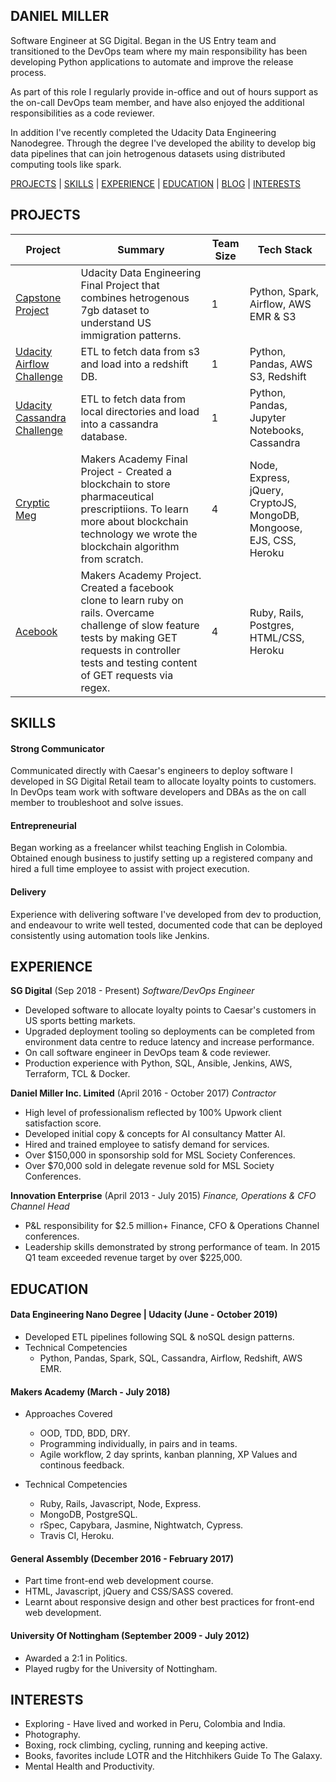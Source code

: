 ## DANIEL MILLER

Software Engineer at SG Digital. Began in the US Entry team and transitioned to the DevOps team where my main responsibility has been developing Python applications to automate and improve the release process. 

As part of this role I regularly provide in-office and out of hours support as the on-call DevOps team member, and have also enjoyed the additional responsibilities as a code reviewer. 

In addition I've recently completed the Udacity Data Engineering Nanodegree. Through the degree I've developed the ability to develop big data pipelines that can join hetrogenous datasets using distributed computing tools like spark.

[PROJECTS](#PROJECTS) | [SKILLS](#SKILLS) | [EXPERIENCE](#EXPERIENCE) | [EDUCATION](#EDUCATION) | [BLOG](https://medium.com/@danielmiller5791) | [INTERESTS](#INTERESTS)

##  PROJECTS
|Project|Summary|Team Size|Tech Stack|
|-------|-------|---------|----------|
|[Capstone Project](https://github.com/Daniel57910/capstone_project) | Udacity Data Engineering Final Project that combines hetrogenous 7gb dataset to understand US immigration patterns.| 1 |Python, Spark, Airflow, AWS EMR & S3 |
|[Udacity Airflow Challenge](https://github.com/Daniel57910/udac_airflow)|ETL to fetch data from s3 and load into a redshift DB.  |1| Python, Pandas, AWS S3, Redshift|
|[Udacity Cassandra Challenge](https://github.com/Daniel57910/cass_sparkify)|ETL to fetch data from local directories and load into a cassandra database.  |1| Python, Pandas, Jupyter Notebooks, Cassandra|
|[Cryptic Meg](https://github.com/Daniel57910/blockchain_project)|Makers Academy Final Project - Created a blockchain to store pharmaceutical prescriptiions. To learn more about blockchain technology we wrote the blockchain algorithm from scratch.  |4|Node, Express, jQuery, CryptoJS, MongoDB, Mongoose, EJS, CSS, Heroku |Jasmine, Istanbul, Cypress, Travis CI|
[Acebook](https://github.com/SamNiechcial/acebook-jspesh)|Makers Academy Project. Created a facebook clone to learn ruby on rails.  Overcame challenge of slow feature tests by making GET requests in controller tests and testing content of GET requests via regex.|4|Ruby, Rails, Postgres, HTML/CSS, Heroku | rSpec, Capybara, Rubocop, Code Climate, Travis CI|

## SKILLS

#### Strong Communicator
Communicated directly with Caesar's engineers to deploy software I developed in SG Digital Retail team to allocate loyalty points to customers. In DevOps team work with software developers and DBAs as the on call member to troubleshoot and solve issues. 
#### Entrepreneurial 
Began working as a freelancer whilst teaching English in Colombia. Obtained enough business to justify setting up a registered company and hired a full time employee to assist with project execution. 
#### Delivery
Experience with delivering software I've developed from dev to production, and endeavour to write well tested, documented code that can be deployed consistently using automation tools like Jenkins.


## EXPERIENCE
**SG Digital** (Sep 2018 - Present)
*Software/DevOps Engineer*
 - Developed software to allocate loyalty points to Caesar's customers in US sports betting markets.
 - Upgraded deployment tooling so deployments can be completed from environment data centre to reduce latency and increase performance.
 - On call software engineer in DevOps team & code reviewer.
 - Production experience with Python, SQL, Ansible, Jenkins, AWS, Terraform, TCL & Docker.

**Daniel Miller Inc. Limited** (April 2016 - October 2017)
*Contractor*
 - High level of professionalism reflected by 100% Upwork client satisfaction score.
 - Developed initial copy & concepts for AI consultancy Matter AI.
 - Hired and trained employee to satisfy demand for services.
 - Over $150,000 in sponsorship sold for MSL Society Conferences.
 - Over $70,000 sold in delegate revenue sold for MSL Society Conferences.

**Innovation Enterprise** (April 2013 - July 2015)
*Finance, Operations & CFO Channel Head*
 - P&L responsibility for $2.5 million+ Finance, CFO & Operations Channel conferences.
 - Leadership skills demonstrated by strong performance of team. In 2015 Q1 team exceeded revenue target by over $225,000.

## EDUCATION

#### Data Engineering Nano Degree | Udacity (June - October 2019)
* Developed ETL pipelines following SQL & noSQL design patterns.
* Technical Competencies
    - Python, Pandas, Spark, SQL, Cassandra, Airflow, Redshift, AWS EMR.

#### Makers Academy (March - July 2018)
* Approaches Covered
  - OOD, TDD, BDD, DRY.
  - Programming individually, in pairs and in teams.
  - Agile workflow, 2 day sprints, kanban planning, XP Values and continous feedback.

* Technical Competencies
   - Ruby, Rails, Javascript, Node, Express.
  - MongoDB, PostgreSQL.
  - rSpec, Capybara, Jasmine, Nightwatch, Cypress.
  - Travis CI, Heroku.

#### General Assembly (December 2016 - February 2017)
 - Part time front-end web development course.
 - HTML, Javascript, jQuery and CSS/SASS covered.
 - Learnt about responsive design and other best practices for front-end web development.

#### University Of Nottingham (September 2009 - July 2012)
 - Awarded a 2:1 in Politics.
 - Played rugby for the University of Nottingham.
 
## INTERESTS

 - Exploring - Have lived and worked in Peru, Colombia and India. 
 - Photography.
 - Boxing, rock climbing, cycling, running and keeping active.
 - Books, favorites include LOTR and the Hitchhikers Guide To The Galaxy.
 - Mental Health and Productivity. 
